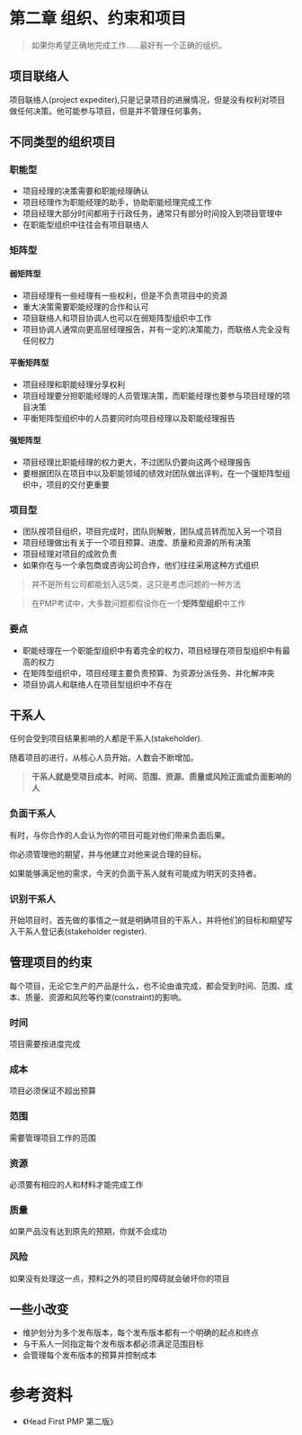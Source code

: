 # 第二章 组织、约束和项目

> 如果你希望正确地完成工作......最好有一个正确的组织。

## 项目联络人

项目联络人(project expediter),只是记录项目的进展情况，但是没有权利对项目做任何决策。他可能参与项目，但是并不管理任何事务。

## 不同类型的组织项目

### 职能型

- 项目经理的决策需要和职能经理确认
- 项目经理作为职能经理的助手，协助职能经理完成工作
- 项目经理大部分时间都用于行政任务，通常只有部分时间投入到项目管理中
- 在职能型组织中往往会有项目联络人

### 矩阵型


#### 弱矩阵型

- 项目经理有一些经理有一些权利，但是不负责项目中的资源
- 重大决策需要职能经理的合作和认可
- 项目联络人和项目协调人也可以在弱矩阵型组织中工作
- 项目协调人通常向更高层经理报告，并有一定的决策能力，而联络人完全没有任何权力

#### 平衡矩阵型

- 项目经理和职能经理分享权利
- 项目经理要分担职能经理的人员管理决策，而职能经理也要参与项目经理的项目决策
- 平衡矩阵型组织中的人员要同时向项目经理以及职能经理报告

#### 强矩阵型

- 项目经理比职能经理的权力更大，不过团队仍要向这两个经理报告
- 要根据团队在项目中以及职能领域的绩效对团队做出评判，在一个强矩阵型组织中，项目的交付更重要

### 项目型

- 团队按项目组织，项目完成时，团队则解散，团队成员转而加入另一个项目
- 项目经理做出有关于一个项目预算、进度、质量和资源的所有决策
- 项目经理对项目的成败负责
- 如果你在与一个承包商或咨询公司合作，他们往往采用这种方式组织


> 并不是所有公司都能划入这5类，这只是考虑问题的一种方法

> 在PMP考试中，大多数问题都假设你在一个**矩阵型组织**中工作


### 要点

- 职能经理在一个职能型组织中有着完全的权力，项目经理在项目型组织中有最高的权力
- 在矩阵型组织中，项目经理主要负责预算、为资源分派任务、并化解冲突
- 项目协调人和联络人在项目型组织中不存在

## 干系人

任何会受到项目结果影响的人都是干系人(stakeholder).

随着项目的进行，从核心人员开始，人数会不断增加。

>  **干系人就是受项目成本、时间、范围、资源、质量或风险正面或负面影响的人**

### 负面干系人

有时，与你合作的人会认为你的项目可能对他们带来负面后果。

你必须管理他的期望，并与他建立对他来说合理的目标。

如果能够满足他的需求，今天的负面干系人就有可能成为明天的支持者。

### 识别干系人

开始项目时，首先做的事情之一就是明确项目的干系人，并将他们的目标和期望写入干系人登记表(stakeholder register).


## 管理项目的约束

每个项目，无论它生产的产品是什么，也不论由谁完成，都会受到时间、范围、成本、质量、资源和风险等约束(constraint)的影响。


### 时间

项目需要按进度完成

### 成本

项目必须保证不超出预算

### 范围

需要管理项目工作的范围

### 资源

必须要有相应的人和材料才能完成工作

### 质量

如果产品没有达到原先的预期，你就不会成功

### 风险

如果没有处理这一点，预料之外的项目的障碍就会破坏你的项目

## 一些小改变


- 维护划分为多个发布版本，每个发布版本都有一个明确的起点和终点
- 与干系人一同指定每个发布版本都必须满足范围目标
- 会管理每个发布版本的预算并控制成本

# 参考资料

- 《Head First PMP 第二版》





